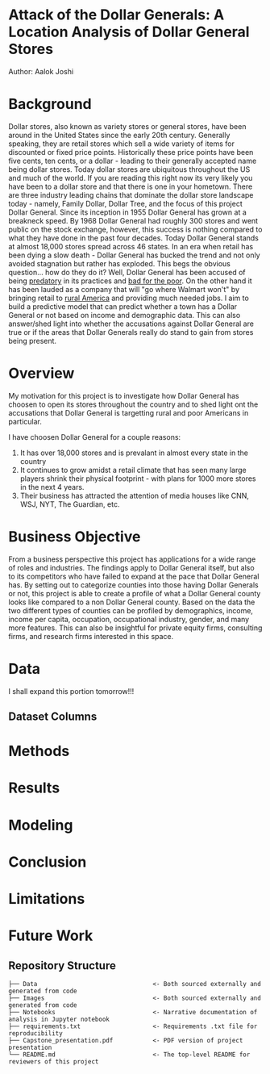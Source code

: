 # Attack of the Dollar Generals: A Location Analysis of Dollar General Stores
Author: Aalok Joshi 
# Background
Dollar stores, also known as variety stores or general stores, have been around in the United States since the early 20th century. Generally speaking, they are retail stores which sell a wide variety of items for discounted or fixed price points. Historically these price points have been five cents, ten cents, or a dollar - leading to their generally accepted name being dollar stores. 
Today dollar stores are ubiquitous throughout the US and much of the world. If you are reading this right now its very likely you have been to a dollar store and that there is one in your hometown. There are three industry leading chains that dominate the dollar store landscape today - namely, Family Dollar, Dollar Tree, and the focus of this project Dollar General. Since its inception in 1955 Dollar General has grown at a breakneck speed. By 1968 Dollar General had roughly 300 stores and went public on the stock exchange, however, this success is nothing compared to what they have done in the past four decades. Today Dollar General stands at almost 18,000 stores spread across 46 states. In an era when retail has been dying a slow death - Dollar General has bucked the trend and not only avoided stagnation but rather has exploded. This begs the obvious question... how do they do it?
Well, Dollar General has been accused of being [predatory](https://slate.com/business/2021/07/dollar-general-food-deserts-grocery-stores.html) in its practices and [bad for the poor](https://www.cnn.com/2019/07/19/business/dollar-general-opposition/index.html). On the other hand it has been lauded as a company that will "go where Walmart won't" by bringing retail to [rural America](https://www.theguardian.com/business/2018/aug/13/dollar-general-walmart-buhler-haven-kansas) and providing much needed jobs. I aim to build a predictive model that can predict whether a town has a Dollar General or not based on income and demographic data. This can also answer/shed light into whether the accusations against Dollar General are true or if the areas that Dollar Generals really do stand to gain from stores being present.

# Overview
My motivation for this project is to investigate how Dollar General has choosen to open its stores throughout the country and to shed light ont the accusations that Dollar General is targetting rural and poor Americans in particular. 

I have choosen Dollar General for a couple reasons:
1. It has over 18,000 stores and is prevalant in almost every state in the country
2. It continues to grow amidst a retail climate that has seen many large players shrink their physical footprint - with plans for 1000 more stores in the next 4 years.
3. Their business has attracted the attention of media houses like CNN, WSJ, NYT, The Guardian, etc. 

# Business Objective
From a business perspective this project has applications for a wide range of roles and industries. The findings apply to Dollar General itself, but also to its competitors who have failed to expand at the pace that Dollar General has. By setting out to categorize counties into those having Dollar Generals or not, this project is able to create a profile of what a Dollar General county looks like compared to a non Dollar General county. Based on the data the two different types of counties can be profiled by demographics, income, income per capita, occupation, occupational industry, gender, and many more features. This can also be insightful for private equity firms, consulting firms, and research firms interested in this space. 


# Data
I shall expand this portion tomorrow!!!
## Dataset Columns
# Methods

# Results

# Modeling

# Conclusion

# Limitations

# Future Work

## Repository Structure
```
├── Data                                <- Both sourced externally and generated from code
├── Images                              <- Both sourced externally and generated from code
├── Notebooks                           <- Narrative documentation of analysis in Jupyter notebook
├── requirements.txt                    <- Requirements .txt file for reproducibility
├── Capstone_presentation.pdf           <- PDF version of project presentation
└── README.md                           <- The top-level README for reviewers of this project
